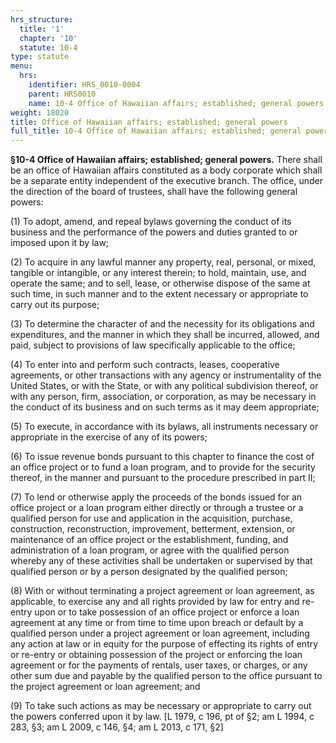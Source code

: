 ```yaml
---
hrs_structure:
  title: '1'
  chapter: '10'
  statute: 10-4
type: statute
menu:
  hrs:
    identifier: HRS_0010-0004
    parent: HRS0010
    name: 10-4 Office of Hawaiian affairs; established; general powers
weight: 18020
title: Office of Hawaiian affairs; established; general powers
full_title: 10-4 Office of Hawaiian affairs; established; general powers
---
```

**§10-4 Office of Hawaiian affairs; established; general powers.** There shall be an office of Hawaiian affairs constituted as a body corporate which shall be a separate entity independent of the executive branch. The office, under the direction of the board of trustees, shall have the following general powers:

(1) To adopt, amend, and repeal bylaws governing the conduct of its business and the performance of the powers and duties granted to or imposed upon it by law;

(2) To acquire in any lawful manner any property, real, personal, or mixed, tangible or intangible, or any interest therein; to hold, maintain, use, and operate the same; and to sell, lease, or otherwise dispose of the same at such time, in such manner and to the extent necessary or appropriate to carry out its purpose;

(3) To determine the character of and the necessity for its obligations and expenditures, and the manner in which they shall be incurred, allowed, and paid, subject to provisions of law specifically applicable to the office;

(4) To enter into and perform such contracts, leases, cooperative agreements, or other transactions with any agency or instrumentality of the United States, or with the State, or with any political subdivision thereof, or with any person, firm, association, or corporation, as may be necessary in the conduct of its business and on such terms as it may deem appropriate;

(5) To execute, in accordance with its bylaws, all instruments necessary or appropriate in the exercise of any of its powers;

(6) To issue revenue bonds pursuant to this chapter to finance the cost of an office project or to fund a loan program, and to provide for the security thereof, in the manner and pursuant to the procedure prescribed in part II;

(7) To lend or otherwise apply the proceeds of the bonds issued for an office project or a loan program either directly or through a trustee or a qualified person for use and application in the acquisition, purchase, construction, reconstruction, improvement, betterment, extension, or maintenance of an office project or the establishment, funding, and administration of a loan program, or agree with the qualified person whereby any of these activities shall be undertaken or supervised by that qualified person or by a person designated by the qualified person;

(8) With or without terminating a project agreement or loan agreement, as applicable, to exercise any and all rights provided by law for entry and re-entry upon or to take possession of an office project or enforce a loan agreement at any time or from time to time upon breach or default by a qualified person under a project agreement or loan agreement, including any action at law or in equity for the purpose of effecting its rights of entry or re-entry or obtaining possession of the project or enforcing the loan agreement or for the payments of rentals, user taxes, or charges, or any other sum due and payable by the qualified person to the office pursuant to the project agreement or loan agreement; and

(9) To take such actions as may be necessary or appropriate to carry out the powers conferred upon it by law. [L 1979, c 196, pt of §2; am L 1994, c 283, §3; am L 2009, c 146, §4; am L 2013, c 171, §2]